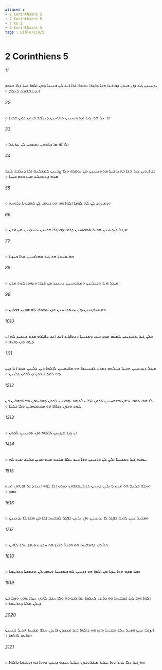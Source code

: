 ```yaml
---
aliases : 
- 2 Corinthiens 5
- 2 Corinthiens 5
- 2 Co 5
- 2 Corinthians 5
tags : Bible/2Co/5
---
```


# 2 Corinthiens 5

###### 11
ܝܕܥܝܢܢ ܓܝܪ ܕܐܢ ܒܝܬܢ ܕܒܐܪܥܐ ܗܢܐ ܕܦܓܪܐ ܢܫܬܪܐ ܐܠܐ ܐܝܬ ܠܢ ܒܢܝܢܐ ܕܡܢ ܐܠܗܐ ܒܝܬܐ ܕܠܐ ܒܥܒܕ ܐܝܕܝܐ ܒܫܡܝܐ ܠܥܠܡ ܀
###### 22
ܐܦ ܥܠ ܗܕܐ ܓܝܪ ܡܬܬܢܚܝܢܢ ܘܤܘܝܢܢ ܕܢܠܒܫ ܒܝܬܢ ܕܡܢ ܫܡܝܐ ܀
###### 33
ܐܠܐ ܐܦ ܡܐ ܕܠܒܫܢ ܢܫܬܟܚ ܠܢ ܥܪܛܠ ܀
###### 44
ܟܕ ܐܝܬܝܢ ܓܝܪ ܗܫܐ ܒܗܢܐ ܒܝܬܐ ܡܬܬܢܚܝܢܢ ܡܢ ܝܘܩܪܗ ܘܠܐ ܨܒܝܢܢ ܠܡܫܠܚܗ ܐܠܐ ܕܢܠܒܫ ܠܥܠ ܡܢܗ ܕܬܬܒܠܥ ܡܝܬܘܬܗ ܒܚܝܐ ܀
###### 55
ܘܕܡܥܬܕ ܠܢ ܠܗ ܠܗܕܐ ܐܠܗܐ ܗܘ ܗܘ ܕܝܗܒ ܠܢ ܪܗܒܘܢܐ ܕܪܘܚܗ ܀
###### 66
ܡܛܠ ܕܝܕܥܝܢܢ ܗܟܝܠ ܘܡܦܤܝܢܢ ܕܟܡܐ ܕܒܦܓܪܐ ܫܪܝܢܢ ܥܢܝܕܝܢܢ ܡܢ ܡܪܢ ܀
###### 77
ܒܗܝܡܢܘܬܐ ܗܘ ܓܝܪ ܡܗܠܟܝܢܢ ܘܠܐ ܒܚܙܝܐ ܀
###### 88
ܡܛܠ ܗܢܐ ܬܟܝܠܝܢܢ ܘܡܤܘܚܝܢܢ ܕܢܥܢܕ ܡܢ ܦܓܪܐ ܘܢܗܘܐ ܠܘܬ ܡܪܢ ܀
###### 99
ܘܡܬܚܦܛܝܢܢ ܕܐܢ ܥܢܘܕܐ ܚܢܢ ܘܐܢ ܥܡܘܪܐ ܠܗ ܗܘܝܢ ܫܦܪܝܢ ܀
###### 1010
ܟܠܢ ܓܝܪ ܥܬܝܕܝܢܢ ܠܡܩܡ ܩܕܡ ܒܝܡ ܕܡܫܝܚܐ ܕܢܬܦܪܥ ܐܢܫ ܐܢܫ ܒܦܓܪܗ ܡܕܡ ܕܥܒܝܕ ܠܗ ܐܢ ܕܛܒ ܘܐܢ ܕܒܝܫ ܀
###### 1111
ܡܛܠ ܕܝܕܥܝܢܢ ܗܟܝܠ ܕܚܠܬܗ ܕܡܪܢ ܠܒܢܝܢܫܐ ܗܘ ܡܦܝܤܝܢܢ ܠܐܠܗܐ ܕܝܢ ܓܠܝܢܢ ܤܒܪ ܐܢܐ ܕܝܢ ܕܐܦ ܠܡܕܥܝܟܘܢ ܕܝܠܟܘܢ ܓܠܝܢܢ ܀
###### 1212
ܠܐ ܗܘܐ ܬܘܒ ܢܦܫܢ ܡܫܒܚܝܢܢ ܠܟܘܢ ܐܠܐ ܥܠܬܐ ܗܘ ܝܗܒܝܢܢ ܠܟܘܢ ܕܗܘܝܬܘܢ ܡܫܬܒܗܪܝܢ ܒܢ ܠܘܬ ܗܢܘܢ ܕܒܐܦܐ ܗܘ ܡܫܬܒܗܪܝܢ ܘܠܐ ܒܠܒܐ ܀
###### 1313
ܐܢ ܓܝܪ ܫܛܝܢܢ ܠܐܠܗܐ ܘܐܢ ܬܩܢܝܢܢ ܠܟܘܢ ܀
###### 1414
ܚܘܒܗ ܓܝܪ ܕܡܫܝܚܐ ܐܠܨ ܠܢ ܕܪܢܝܢܢ ܗܕܐ ܕܚܕ ܚܠܦ ܟܠܢܫ ܡܝܬ ܡܕܝܢ ܟܠܢܫ ܡܝܬ ܠܗ ܀
###### 1515
ܘܚܠܦ ܟܠܢܫ ܗܘ ܡܝܬ ܕܐܝܠܝܢ ܕܚܝܝܢ ܠܐ ܠܢܦܫܗܘܢ ܢܚܘܢ ܐܠܐ ܠܗܘ ܐܝܢܐ ܕܥܠ ܐܦܝܗܘܢ ܡܝܬ ܘܩܡ ܀
###### 1616
ܘܡܟܝܠ ܚܢܢ ܠܐܢܫ ܒܦܓܪ ܠܐ ܝܕܥܝܢܢ ܘܐܢ ܝܕܥܢ ܒܦܓܪ ܠܡܫܝܚܐ ܐܠܐ ܡܢ ܗܫܐ ܠܐ ܝܕܥܝܢܢ ܀
###### 1717
ܟܠ ܡܢ ܕܒܡܫܝܚܐ ܗܘ ܗܟܝܠ ܒܪܝܬܐ ܗܘ ܚܕܬܐ ܥܬܝܩܬܐ ܥܒܪ ܠܗܝܢ ܀
###### 1818
ܘܟܠ ܡܕܡ ܗܘܐ ܚܕܬܐ ܡܢ ܐܠܗܐ ܗܘ ܕܪܥܝܢ ܠܗ ܒܡܫܝܚܐ ܘܝܗܒ ܠܢ ܬܫܡܫܬܐ ܕܬܪܥܘܬܐ ܀
###### 1919
ܐܠܗܐ ܗܘܐ ܓܝܪ ܒܡܫܝܚܐ ܗܘ ܕܪܥܝ ܠܥܠܡܐ ܥܡ ܪܒܘܬܗ ܘܠܐ ܚܫܒ ܠܗܘܢ ܚܛܗܝܗܘܢ ܘܤܡ ܒܢ ܕܝܠܢ ܡܠܬܐ ܕܬܪܥܘܬܐ ܀
###### 2020
ܐܝܙܓܕܐ ܚܢܢ ܗܟܝܠ ܚܠܦ ܡܫܝܚܐ ܘܐܝܟ ܗܘ ܕܐܠܗܐ ܒܥܐ ܡܢܟܘܢ ܒܐܝܕܢ ܚܠܦ ܡܫܝܚܐ ܗܟܝܠ ܒܥܝܢܢ ܐܬܪܥܘ ܠܐܠܗܐ ܀
###### 2121
ܗܘ ܓܝܪ ܕܠܐ ܝܕܥ ܗܘܐ ܚܛܝܬܐ ܡܛܠܬܟܘܢ ܚܛܝܬܐ ܥܒܕܗ ܕܚܢܢ ܢܗܘܐ ܒܗ ܙܕܝܩܘܬܐ ܕܐܠܗܐ ܀
